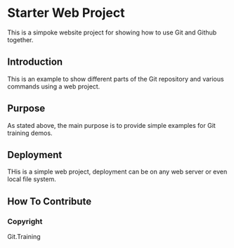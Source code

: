 # Starter Web Project

This is a simpoke website project for
showing how to use Git and Github together.

## Introduction

This is an example to show different parts
of the Git repository and various commands 
using a web project.

## Purpose

As stated above, the main purpose is to 
provide simple examples for Git training
demos.

## Deployment

THis is a simple web project, deployment
can be on any web server or even local
file system.

## How To Contribute

### Copyright
Git.Training
